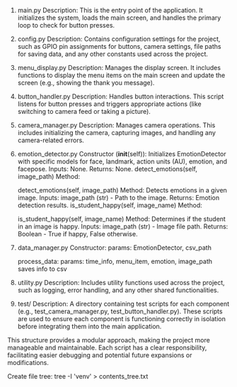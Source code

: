1. main.py
Description: This is the entry point of the application. It initializes the system, loads the main screen, and handles the primary loop to check for button presses.

2. config.py
Description: Contains configuration settings for the project, such as GPIO pin assignments for buttons, camera settings, file paths for saving data, and any other constants used across the project.

3. menu_display.py
Description: Manages the display screen. It includes functions to display the menu items on the main screen and update the screen (e.g., showing the thank you message).

4. button_handler.py
Description: Handles button interactions. This script listens for button presses and triggers appropriate actions (like switching to camera feed or taking a picture).

5. camera_manager.py
Description: Manages camera operations. This includes initializing the camera, capturing images, and handling any camera-related errors.

6. emotion_detector.py
    Constructor (__init__(self)):
        Initializes EmotionDetector with specific models for face, landmark, action units (AU), emotion, and facepose.
        Inputs: None.
        Returns: None.
        detect_emotions(self, image_path) Method:
    
    detect_emotions(self, image_path) Method:
        Detects emotions in a given image.
        Inputs: image_path (str) - Path to the image.
        Returns: Emotion detection results.
        is_student_happy(self, image_name) Method:

    is_student_happy(self, image_name) Method:
        Determines if the student in an image is happy.
        Inputs: image_path (str) - Image file path.
        Returns: Boolean - True if happy, False otherwise.

7. data_manager.py
    Constructor:
        params: EmotionDetector, csv_path
    
    process_data:
        params: time_info, menu_item, emotion, image_path
        saves info to csv

8. utility.py
Description: Includes utility functions used across the project, such as logging, error handling, and any other shared functionalities.

10. test/
Description: A directory containing test scripts for each component (e.g., test_camera_manager.py, test_button_handler.py). These scripts are used to ensure each component is functioning correctly in isolation before integrating them into the main application.

This structure provides a modular approach, making the project more manageable and maintainable. Each script has a clear responsibility, facilitating easier debugging and potential future expansions or modifications.


Create file tree: tree -I 'venv' > contents_tree.txt

